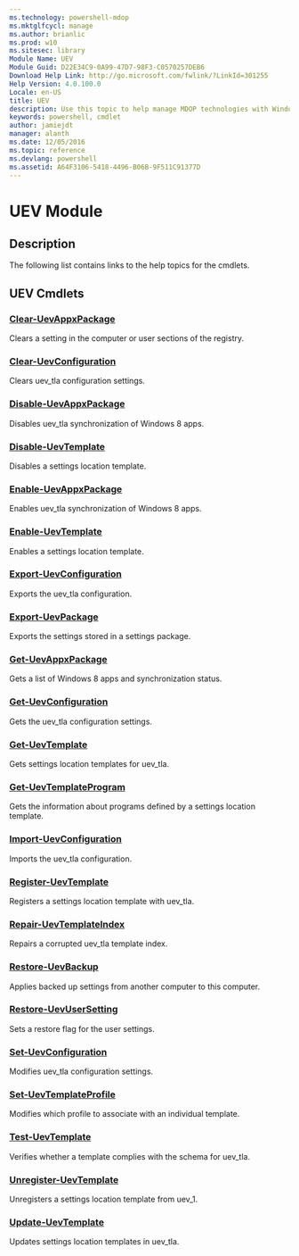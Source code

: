 ```yaml
---
ms.technology: powershell-mdop
ms.mktglfcycl: manage
ms.author: brianlic
ms.prod: w10
ms.sitesec: library
Module Name: UEV
Module Guid: D22E34C9-0A99-47D7-98F3-C0570257DEB6
Download Help Link: http://go.microsoft.com/fwlink/?LinkId=301255
Help Version: 4.0.100.0
Locale: en-US
title: UEV
description: Use this topic to help manage MDOP technologies with Windows PowerShell.
keywords: powershell, cmdlet
author: jamiejdt
manager: alanth 
ms.date: 12/05/2016
ms.topic: reference
ms.devlang: powershell
ms.assetid: A64F3106-5418-4496-B06B-9F511C91377D
---
```


# UEV Module
## Description
The following list contains links to the help topics for the cmdlets.

## UEV Cmdlets
### [Clear-UevAppxPackage](Clear-UevAppxPackage.md)
Clears a setting in the computer or user sections of the registry.

### [Clear-UevConfiguration](Clear-UevConfiguration.md)
Clears uev_tla configuration settings.

### [Disable-UevAppxPackage](Disable-UevAppxPackage.md)
Disables uev_tla synchronization of Windows 8 apps.

### [Disable-UevTemplate](Disable-UevTemplate.md)
Disables a settings location template.

### [Enable-UevAppxPackage](Enable-UevAppxPackage.md)
Enables uev_tla synchronization of Windows 8 apps.

### [Enable-UevTemplate](Enable-UevTemplate.md)
Enables a settings location template.

### [Export-UevConfiguration](Export-UevConfiguration.md)
Exports the uev_tla configuration.

### [Export-UevPackage](Export-UevPackage.md)
Exports the settings stored in a settings package.

### [Get-UevAppxPackage](Get-UevAppxPackage.md)
Gets a list of Windows 8 apps and synchronization status.

### [Get-UevConfiguration](Get-UevConfiguration.md)
Gets the uev_tla configuration settings.

### [Get-UevTemplate](Get-UevTemplate.md)
Gets settings location templates for uev_tla.

### [Get-UevTemplateProgram](Get-UevTemplateProgram.md)
Gets the information about programs defined by a settings location template.

### [Import-UevConfiguration](Import-UevConfiguration.md)
Imports the uev_tla configuration.

### [Register-UevTemplate](Register-UevTemplate.md)
Registers a settings location template with uev_tla.

### [Repair-UevTemplateIndex](Repair-UevTemplateIndex.md)
Repairs a corrupted uev_tla template index.

### [Restore-UevBackup](Restore-UevBackup.md)
Applies backed up settings from another computer to this computer.

### [Restore-UevUserSetting](Restore-UevUserSetting.md)
Sets a restore flag for the user settings.

### [Set-UevConfiguration](Set-UevConfiguration.md)
Modifies uev_tla configuration settings.

### [Set-UevTemplateProfile](Set-UevTemplateProfile.md)
Modifies which profile to associate with an individual template.

### [Test-UevTemplate](Test-UevTemplate.md)
Verifies whether a template complies with the schema for uev_tla.

### [Unregister-UevTemplate](Unregister-UevTemplate.md)
Unregisters a settings location template from uev_1.

### [Update-UevTemplate](Update-UevTemplate.md)
Updates settings location templates in uev_tla.

